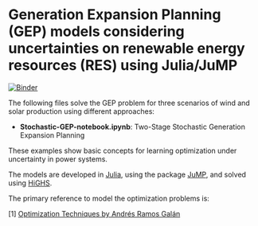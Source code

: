 # Generation Expansion Planning (GEP) models considering uncertainties on renewable energy resources (RES) using Julia/JuMP

[![Binder](https://mybinder.org/badge_logo.svg)](https://mybinder.org/v2/gh/datejada/generation-expansion-planning-models-jump/main)

The following files solve the GEP problem for three scenarios of wind and solar production using different approaches:

* **Stochastic-GEP-notebook.ipynb**: Two-Stage Stochastic Generation Expansion Planning

These examples show basic concepts for learning optimization under uncertainty in power systems.

The models are developed in [Julia](https://julialang.org/), using the package [JuMP](https://jump.dev/JuMP.jl/stable/), and solved using [HiGHS](https://highs.dev/).

The primary reference to model the optimization problems is:

[1] [Optimization Techniques by Andrés Ramos Galán](https://pascua.iit.comillas.edu/aramos/OT.htm)
